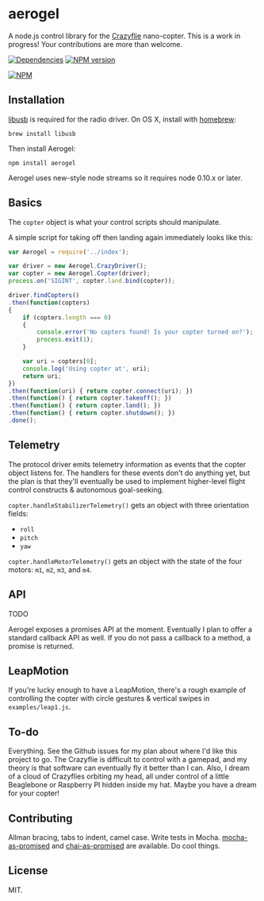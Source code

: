 aerogel
=======

A node.js control library for the [Crazyflie](http://wiki.bitcraze.se/projects:crazyflie:userguide:index) nano-copter. This is a work in progress! Your contributions are more than welcome.

[![Dependencies](https://david-dm.org/ceejbot/aerogel.png)](https://david-dm.org/ceejbot/aerogel) [![NPM version](https://badge.fury.io/js/aerogel.png)](http://badge.fury.io/js/aerogel)

[![NPM](http://nodei.co/npm/aerogel.png)](http://nodei.co/npm/aerogel/)

## Installation

[libusb](http://sourceforge.net/projects/libusb/) is required for the radio driver. On OS X, install with [homebrew](http://mxcl.github.io/homebrew/):

`brew install libusb`

Then install Aerogel:

`npm install aerogel`

Aerogel uses new-style node streams so it requires node 0.10.x or later.

## Basics

The `copter` object is what your control scripts should manipulate.

A simple script for taking off then landing again immediately looks like this:

```javascript
var Aerogel = require('../index');

var driver = new Aerogel.CrazyDriver();
var copter = new Aerogel.Copter(driver);
process.on('SIGINT', copter.land.bind(copter));

driver.findCopters()
.then(function(copters)
{
	if (copters.length === 0)
	{
		console.error('No copters found! Is your copter turned on?');
		process.exit(1);
	}

	var uri = copters[0];
	console.log('Using copter at', uri);
	return uri;
})
.then(function(uri) { return copter.connect(uri); })
.then(function() { return copter.takeoff(); })
.then(function() { return copter.land(); })
.then(function() { return copter.shutdown(); })
.done();
```

## Telemetry

The protocol driver emits telemetry information as events that the copter object listens for. The handlers for these events don't do anything yet, but the plan is that they'll eventually be used to implement higher-level flight control constructs & autonomous goal-seeking.

`copter.handleStabilizerTelemetry()` gets an object with three orientation fields:

- `roll`
- `pitch`
- `yaw`

`copter.handleMotorTelemetry()` gets an object with the state of the four motors: `m1`, `m2`, `m3`, and `m4`.

## API

TODO

Aerogel exposes a promises API at the moment. Eventually I plan to offer a standard callback API as well. If you do not pass a callback to a method, a promise is returned. 

## LeapMotion

If you're lucky enough to have a LeapMotion, there's a rough example of controlling the copter with circle gestures & vertical swipes in `examples/leap1.js`.

## To-do

Everything. See the Github issues for my plan about where I'd like this project to go. The Crazyflie is difficult to control with a gamepad, and my theory is that software can eventually fly it better than I can. Also, I dream of a cloud of Crazyflies orbiting my head, all under control of a little Beaglebone or Raspberry PI hidden inside my hat. Maybe you have a dream for your copter!

## Contributing

Allman bracing, tabs to indent, camel case. Write tests in Mocha. [mocha-as-promised](https://github.com/domenic/mocha-as-promised) and [chai-as-promised](https://github.com/domenic/chai-as-promised/) are available. Do cool things.

## License

MIT.
